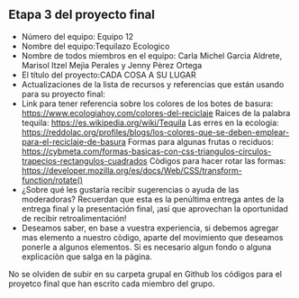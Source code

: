 ## Etapa 3 del proyecto final

- Número del equipo:  Equipo 12
- Nombre del equipo:Tequilazo Ecologico
- Nombre de todos miembros en el equipo: Carla Michel Garcìa Aldrete, Marisol Itzel Mejìa Perales y Jenny Pèrez Ortega
- El título del proyecto:CADA COSA A SU LUGAR
- Actualizaciones de la lista de recursos y referencias que están usando para su proyecto final:
- Link para tener referencia sobre los colores de los botes de basura: https://www.ecologiahoy.com/colores-del-reciclaje
Raices de la palabra tequila: https://es.wikipedia.org/wiki/Tequila
Las erres en la ecologia: https://reddolac.org/profiles/blogs/los-colores-que-se-deben-emplear-para-el-reciclaje-de-basura
Formas para algunas frutas o reciduos: https://cybmeta.com/formas-basicas-con-css-triangulos-circulos-trapecios-rectangulos-cuadrados
Còdigos para hacer rotar las formas: https://developer.mozilla.org/es/docs/Web/CSS/transform-function/rotate()
- ¿Sobre qué les gustaría recibir sugerencias o ayuda de las moderadoras? Recuerdan que esta es la penúltima entrega antes de la entrega final y la presentación final, ¡así que aprovechan la oportunidad de recibir retroalimentación!
- Deseamos saber, en base a vuestra experiencia, si debemos agregar mas elemento a nuestro còdigo, aparte del movimiento que deseamos ponerle a algunos elementos. Si es necesario algun fondo o alguna explicaciòn que salga en la  pàgina. 


No se olviden de subir en su carpeta grupal en Github los códigos para el proyetco final que han escrito cada miembro del grupo.
